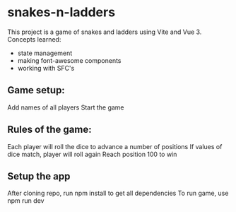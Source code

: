 # snakes-n-ladders

This project is a game of snakes and ladders using Vite and Vue 3.
Concepts learned:
- state management
- making font-awesome components
- working with SFC's


## Game setup:
Add names of all players
Start the game

## Rules of the game:
Each player will roll the dice to advance a number of positions
If values of dice match, player will roll again
Reach position 100 to win

## Setup the app
After cloning repo, run npm install to get all dependencies
To run game, use npm run dev
